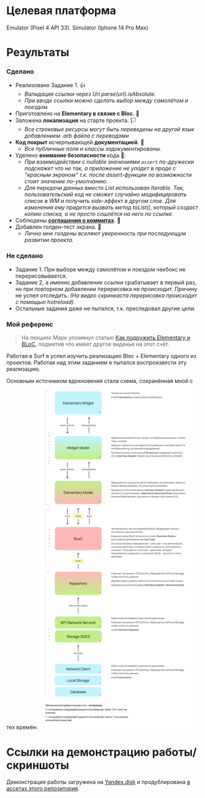 # Целевая платформа

Emulator (Pixel 4 API 33).
Simulator (Iphone 14 Pro Max)

# Результаты

### Сделано

- Реализовано Задание 1. 👍
  - _Валидация ссылки через Uri.parse(url).isAbsolute._
  - _При вводе ссылки можно сделать выбор между самолётом и поездом._
- Приготовлено на **Elementary в связке с Bloc**. 🐄
- Заложена **локализация** на старте проекта. 🏳️
    - _Все строковые ресурсы могут быть переведены на другой язык добавлением .arb файла с переводами_
- **Код покрыт** исчерпывающей **документацией**. 📄
    - _Все публичные поля и классы задокументированы._
- Уделено **внимание безопасности** кода 🙏:
    - _При взаимодействии с nullable значениями `assert` по-дружески подскажет что не так,
      а приложение не упадет в проде с "красным экраном" т.к. после assert-функции по возможности стоит значение
      по-умолчанию._
    - _Для передачи данных вместо List использован Iterable. Так, пользовательский код не сможет случайно модифицировать
      список в WM и получить side-эффект в другом слое. Для изменения ему придется вызвать метод toList(), который
      создаст
      копию списка, а не просто сошлётся на него по ссылке._
- Соблюдены [**соглашения о коммитах**](https://www.conventionalcommits.org/ru/v1.0.0/). 🤝
- Добавлен голден-тест экрана. 🎰
    - _Лично мне голдены вселяют уверенность при последующум развитии проекта._

### Не сделано

- Задание 1. При выборе между самолётом и поездом чекбокс не перерисовывается.
- Задание 2, а именно добавление ссылки срабатывает в первый раз, но при повторном добавлении перерисовка не происходит.
  Причину не успел отследить. _(На видео скринкаста перерисовка происходит с помощью hotreload)_.
- Остальные задания даже не пытался, т.к. преследовал другие цели.


### Мой референс

> На лекциях Марк упомянул статью [Как подружить Elementary и BLoC](https://habr.com/ru/companies/surfstudio/articles/667272/),
> подметив что имеет другое виденье на этот счёт.

Работая в Surf я успел изучить реализацию Bloc + Elementary одного из проектов. Работая над этим заданием 
я пытался воспроизвести эту реализацию.  

Основным источником вдохновения стала схема, сохранённая мной с тех времён:
<img alt="image" src="./architecture/scheme.png" width="400"/>

# Ссылки на демонстрацию работы/скриншоты

Демонстрация работы загружена на [Yandex.disk](https://disk.yandex.ru/i/qfYpICYp8tJRlA)
и продублирована
[в ассетах этого репозитория](screencast%2Fsurf_flutter_jam_2023.mov).
